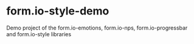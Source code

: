 # form.io-style-demo
Demo project of the form.io-emotions, form.io-nps, form.io-progressbar and form.io-style libraries
